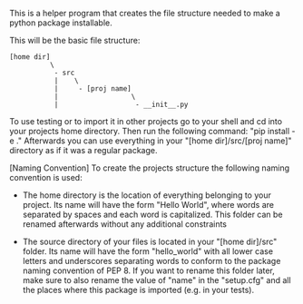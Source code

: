 This is a helper program that creates the file structure needed to make a
python package installable.

This will be the basic file structure:
```
[home dir]
          \
           - src
           |    \
           |     - [proj name]
           |                  \
           |                   - __init__.py
```

To use testing or to import it in other projects go to your shell
and cd into your projects home directory. Then run the following command:
"pip install -e ."
Afterwards you can use everything in your "[home dir]/src/[proj name]"
directory as if it was a regular package.

[Naming Convention]
To create the projects structure the following naming convention is used:
- The home directory is the location of everything belonging to your project.
    Its name will have the form "Hello World", where words are separated
    by spaces and each word is capitalized. This folder can be renamed afterwards
    without any additional constraints

- The source directory of your files is located in your "[home dir]/src" folder.
    Its name will have the form "hello_world" with all lower case letters and
    underscores separating words to conform to the package naming convention of PEP 8.
    If you want to rename this folder later, make sure to also rename the value of
    "name" in the "setup.cfg" and all the places where this package is imported
    (e.g. in your tests).

